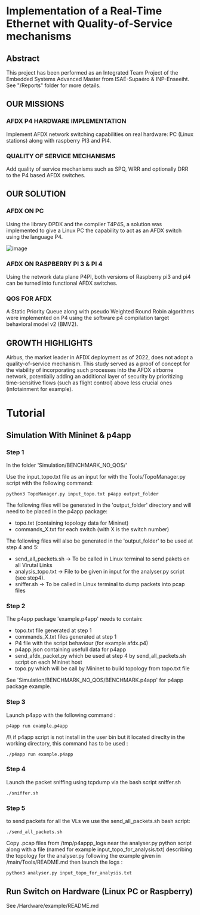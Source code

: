 # Implementation of a Real-Time Ethernet with Quality-of-Service mechanisms

## Abstract

This project has been performed as an Integrated Team Project of the Embedded Systems Advanced Master from ISAE-Supaéro & INP-Enseeiht.
See "/Reports" folder for more details.


## OUR MISSIONS

### AFDX P4 HARDWARE IMPLEMENTATION
Implement AFDX network switching capabilities on real hardware: PC (Linux stations) along with raspberry PI3 and PI4.


### QUALITY OF SERVICE MECHANISMS
Add quality of service mechanisms such as SPQ, WRR and optionally DRR to the P4 based AFDX switches.



## OUR SOLUTION

### AFDX ON PC
Using the library DPDK and the compiler T4P4S, a solution was implemented to give a Linux PC the capability to act as an AFDX switch using the language P4.

![image](https://user-images.githubusercontent.com/72257044/165796410-cb7a1a92-70fc-4407-978b-c701b46f9d6a.png)




### AFDX ON RASPBERRY PI 3 & PI 4
Using the network data plane P4PI, both versions of Raspberry pi3 and pi4 can be turned into functional AFDX switches.



### QOS FOR AFDX
A Static Priority Queue along with pseudo Weighted Round Robin algorithms were implemented on P4 using the software p4 compilation target behavioral model v2 (BMV2).



## GROWTH HIGHLIGHTS
Airbus, the market leader in AFDX deployment as of 2022, does not adopt a quality-of-service mechanism. This study served as a proof of concept for the viability of incorporating such processes into the AFDX airborne network, potentially adding an additional layer of security by prioritizing time-sensitive flows (such as flight control) above less crucial ones (infotainment for example).


# Tutorial

## Simulation With Mininet & p4app

### Step 1

In the folder 'Simulation/BENCHMARK_NO_QOS/'

Use the input_topo.txt file as an input for with the Tools/TopoManager.py script with the following command:
```shell
python3 TopoManager.py input_topo.txt p4app output_folder
```
The following files will be generated in the 'output_folder' directory and will need to be placed in the p4app package:
- topo.txt (containing topology data for Mininet)
- commands_X.txt for each switch (with X is the switch number)

The following files will also be generated in the 'output_folder' to be used at step 4 and 5:
- send_all_packets.sh -> To be called in Linux terminal to send pakets on all Virutal Links
- analysis_topo.txt -> File to be given in input for the analyser.py script (see step4).
- sniffer.sh -> To be called in Linux terminal to dump packets into pcap files


### Step 2

The p4app package 'example.p4app' needs to contain:
- topo.txt file generated at step 1
- commands_X.txt files generated at step 1
- P4 file with the script behaviour (for example afdx.p4)
- p4app.json containing usefull data for p4app
- send_afdx_packet.py which be used at step 4 by send_all_packets.sh script on each Mininet host
- topo.py which will be call by Mininet to build topology from topo.txt file

See 'Simulation/BENCHMARK_NO_QOS/BENCHMARK.p4app' for p4app package example.

### Step 3

Launch p4app with the following command :
```shell
p4app run example.p4app
```
/!\ if p4app script is not install in the user bin but it located direclty in the working directory, this command has to be used :
```shell
./p4app run example.p4app
```

### Step 4
Launch the packet sniffing using tcpdump via the bash script sniffer.sh
```shell
./sniffer.sh
```

### Step 5
to send packets for all the VLs we use the send_all_packets.sh bash script:
```shell
./send_all_packets.sh
```
Copy .pcap files from /tmp/p4appp_logs near the analyser.py python script along with a file (named for example input_topo_for_analysis.txt) describing the topology for the analyser.py following the example given in /main/Tools/README.md
then launch the logs : 
```shell
python3 analyser.py input_topo_for_analysis.txt
```

## Run Switch on Hardware (Linux PC or Raspberry)
See /Hardware/example/README.md

